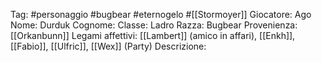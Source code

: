 Tag: #personaggio #bugbear #eternogelo #[[Stormoyer]] 
Giocatore: Ago
Nome: Durduk
Cognome: 
Classe: Ladro
Razza: Bugbear
Provenienza: [[Orkanbunn]]
Legami affettivi: [[Lambert]] (amico in affari), [[Enkh]], [[Fabio]], [[Ulfric]], [[Wex]] (Party)
Descrizione: